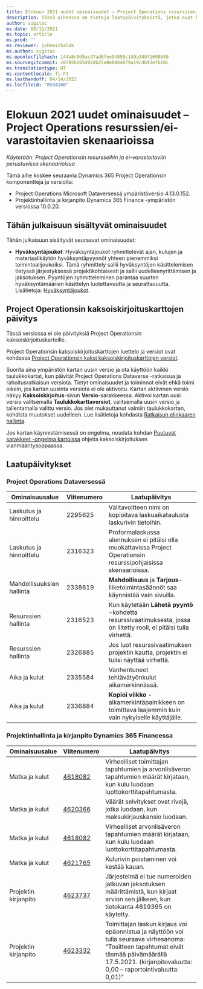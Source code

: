 ```yaml
---
title: Elokuun 2021 uudet ominaisuudet – Project Operations resurssien/ei-varastoitavien skenaarioissa
description: Tässä aiheessa on tietoja laatupäivityksistä, jotka ovat käytettävissä Project Operationsin elokuussa 2021 julkaistussa versiossa resurssi- tai ei-varastopohjaisiin skenaarioihin.
author: sigitac
ms.date: 08/11/2021
ms.topic: article
ms.prod: ''
ms.reviewer: johnmichalak
ms.author: sigitac
ms.openlocfilehash: 144a8c0d5ac47ad6fee54850c149a349f1698049
ms.sourcegitcommit: c0792bd65d92db25e0e8864879a19c4b93efb10c
ms.translationtype: HT
ms.contentlocale: fi-FI
ms.lasthandoff: 04/14/2022
ms.locfileid: "8594160"
---
```

# <a name="whats-new-august-2021---project-operations-for-resourcenon-stocked-based-scenarios"></a>Elokuun 2021 uudet ominaisuudet – Project Operations resurssien/ei-varastoitavien skenaarioissa

*Käytetään: Project Operationsin resursseihin ja ei-varastoitaviin perustuvissa skenaarioissa*

Tämä aihe koskee seuraavia Dynamics 365 Project Operationsin komponentteja ja versioita:

   - Project Operations Microsoft Dataversessä ympäristöversio 4.13.0.152.
   - Projektinhallinta ja kirjanpito Dynamics 365 Finance -ympäristön versiossa 10.0.20.

## <a name="features-included-in-this-release"></a>Tähän julkaisuun sisältyvät ominaisuudet

Tähän julkaisuun sisältyvät seuraavat ominaisuudet:

- **Hyväksyntäjoukot**: Hyväksyntäjoukot ryhmittelevät ajan, kulujen ja materiaalikäytön hyväksyntäpyynnöt yhteen pienemmiksi toimintoalijoukoiksi. Tämä ryhmittely sallii hyväksyntöjen käsittelemisen tietyssä järjestyksessä projektikohtaisesti ja sallii uudelleenyrittämisen ja jaksotuksen. Pyyntöjen ryhmitteleminen parantaa suurten hyväksyntämäärien käsittelyn luotettavuutta ja seurattavuutta. Lisätietoja: [Hyväksyntäjoukot](../approvals/approval-sets.md).

## <a name="project-operations-dual-write-maps-updates"></a>Project Operationsin kaksoiskirjoituskarttojen päivitys

Tässä versiossa ei ole päivityksiä Project Operationsin kaksoiskirjoituskartoille.

Project Operationsin kaksoiskirjoituskarttojen luettelo ja versiot ovat kohdassa [Project Operationsin kaksi kaksoiskirjoituskarttojen versiot](../environment/resource-dual-write-maps.md).

Suorita aina ympäristön kartan uusin versio ja ota käyttöön kaikki taulukkokartat, kun päivität Project Operations Dataverse -ratkaisua ja rahoitusratkaisun versiota. Tietyt ominaisuudet ja toiminnot eivät ehkä toimi oikein, jos kartan uusinta versiota ei ole aktivoitu. Kartan aktiivinen versio näkyy **Kaksoiskirjoitus**-sivun **Versio**-sarakkeessa. Aktivoi kartan uusi versio valitsemalla **Taulukkokarttaversiot**, valitsemalla uusin versio ja tallentamalla valittu versio. Jos olet mukauttanut valmiin taulukkokartan, kohdista muutokset uudelleen. Lue lisätietoja kohdasta [Ratkaisun elinkaaren hallinta](/dynamics365/fin-ops-core/dev-itpro/data-entities/dual-write/app-lifecycle-management).

Jos kartan käynnistämisessä on ongelma, noudata kohdan [Puutuvat sarakkeet -ongelma kartoissa](/dynamics365/fin-ops-core/dev-itpro/data-entities/dual-write/dual-write-troubleshooting-finops-upgrades#missing-table-columns-issue-on-maps) ohjeita kaksoiskirjoituksen vianmääritysoppaassa.

## <a name="quality-updates"></a>Laatupäivitykset

### <a name="project-operations-on-dataverse"></a>Project Operations Dataversessä

| **Ominaisuusalue** | **Viitenumero** | **Laatupäivitys** |
| --- | --- | --- |
| Laskutus ja hinnoittelu | 2295625 | Välitavoitteen nimi on kopioitava laskuaikataulusta laskurivin tietoihin. |
| Laskutus ja hinnoittelu | 2316323 | Proformalaskussa alennuksen ei pitäisi olla muokattavissa Project Operationsin resurssipohjaisissa skenaarioissa. |
|   Mahdollisuuksien hallinta | 2338619 | **Mahdollisuus** ja **Tarjous**-liiketoimintasäännöt saa käynnistää vain sivuilla. |
| Resurssien hallinta | 2316523 | Kun käytetään **Lähetä pyyntö** -kohdetta resurssivaatimuksesta, jossa on liitetty rooli, ei pitäisi tulla virhettä. |
| Resurssien hallinta | 2326885 | Jos luot resurssivaatimuksen projektin kautta, projektin ei tulisi näyttää virhettä. |
| Aika ja kulut | 2335584 | Vanhentuneet tehtävätyönkulut aikamerkinnässä. |
| Aika ja kulut | 2336884 | **Kopioi viikko** -aikamerkintäpainikkeen on toimittava laajemmin kuin vain nykyiselle käyttäjälle. |


### <a name="project-management-and-accounting-on-dynamics-365-finance"></a>Projektinhallinta ja kirjanpito Dynamics 365 Financessa

| Ominaisuusalue | Viitenumero | Laatupäivitys |
| --- | --- | --- |
| Matka ja kulut | [4618082](https://fix.lcs.dynamics.com/Issue/Details?kb=4618082&amp;bugId=583101&amp;dbType=3&amp;qc=9c85ac8ca1e5e9cd07fac9e9aa2cb0914724e28b86ad3339dacf7741f554c605) | Virheelliset toimittajan tapahtumien ja arvonlisäveron tapahtumien määrät kirjataan, kun kulu luodaan luottokorttitapahtumasta. |
| Matka ja kulut | [4620366](https://fix.lcs.dynamics.com/Issue/Details?kb=4620366&amp;bugId=579485&amp;dbType=3&amp;qc=e864789bd95505ea624c537d585bf113c2de60b97c88439d44693dbd85aa8e92) | Väärät selvitykset ovat rivejä, jotka luodaan, kun maksukirjauskansio luodaan. |
| Matka ja kulut | [4618082](https://fix.lcs.dynamics.com/Issue/Details?kb=4618082&amp;bugId=583101&amp;dbType=3&amp;qc=9c85ac8ca1e5e9cd07fac9e9aa2cb0914724e28b86ad3339dacf7741f554c605) | Virheelliset arvonlisäveron tapahtumien määrät kirjataan, kun kulu luodaan luottokorttitapahtumasta. |
| Matka ja kulut | [4621765](https://fix.lcs.dynamics.com/Issue/Details?kb=4621765&amp;bugId=587306&amp;dbType=3&amp;qc=6fbfad0123d4e95eaf8d5a5a2f6c354577c991b7905c852ab02d1f94e728a876) | Kulurivin poistaminen voi kestää kauan. |
| Projektin kirjanpito | [4623737](https://fix.lcs.dynamics.com/Issue/Details?kb=4623737&amp;bugId=598109&amp;dbType=3&amp;qc=4101fc5865201e21815299f2ff11ae46d5d5370510868df86c25ee09a8ca1a0c) | Järjestelmä ei tue numeroiden jatkuvan jaksotuksen määrittämistä, kun kirjaat arvion sen jälkeen, kun tietokanta 4619395 on käytetty. |
| Projektin kirjanpito | [4623332](https://fix.lcs.dynamics.com/Issue/Details?kb=4623332&amp;bugId=586034&amp;dbType=3&amp;qc=2f64bb1977c4a9c9dd2ce9de7e72230b86eca14b6295c5bbfb614ea97ad81caf) | Toimittajan laskun kirjaus voi epäonnistua ja näyttöön voi tulla seuraava virhesanoma: "Tositteen tapahtumat eivät täsmää päivämäärällä 17.5.2021. (kirjanpitovaluutta: 0,00 – raportointivaluutta: 0,01)" |
